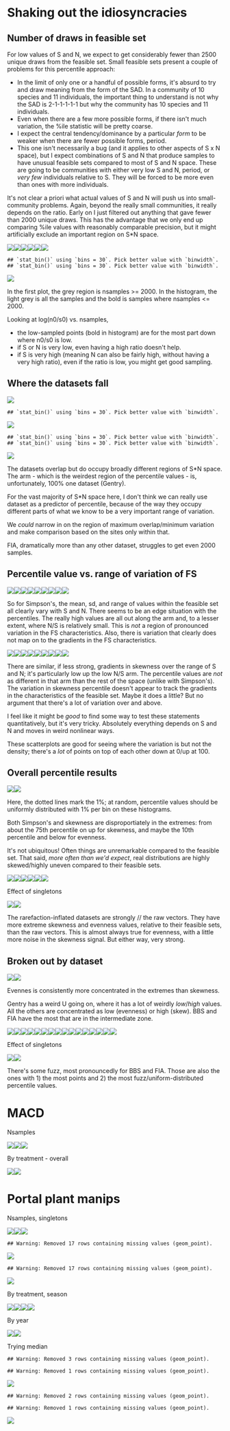Shaking out the idiosyncracies
================

Number of draws in feasible set
-------------------------------

For low values of S and N, we expect to get considerably fewer than 2500 unique draws from the feasible set. Small feasible sets present a couple of problems for this percentile approach:

-   In the limit of only one or a handful of possible forms, it's absurd to try and draw meaning from the form of the SAD. In a community of 10 species and 11 individuals, the important thing to understand is not why the SAD is 2-1-1-1-1-1 but why the community has 10 species and 11 individuals.
-   Even when there are a few more possible forms, if there isn't much variation, the %ile statistic will be pretty coarse.
-   I expect the central tendency/dominance by a particular *form* to be weaker when there are fewer possible forms, period.
-   This one isn't necessarily a bug (and it applies to other aspects of S x N space), but I expect combinations of S and N that produce samples to have unusual feasible sets compared to most of S and N space. These are going to be communities with either very low S and N, period, or *very few* individuals relative to S. They will be forced to be more even than ones with more individuals.

It's not clear a priori what actual values of S and N will push us into small-community problems. Again, beyond the really small communities, it really depends on the ratio. Early on I just filtered out anything that gave fewer than 2000 unique draws. This has the advantage that we only end up comparing %ile values with reasonably comparable precision, but it might artificially exclude an important region on S\*N space.

![](vetting_files/figure-markdown_github/draws%20v%20sn%20plots-1.png)![](vetting_files/figure-markdown_github/draws%20v%20sn%20plots-2.png)![](vetting_files/figure-markdown_github/draws%20v%20sn%20plots-3.png)![](vetting_files/figure-markdown_github/draws%20v%20sn%20plots-4.png)![](vetting_files/figure-markdown_github/draws%20v%20sn%20plots-5.png)![](vetting_files/figure-markdown_github/draws%20v%20sn%20plots-6.png)

    ## `stat_bin()` using `bins = 30`. Pick better value with `binwidth`.
    ## `stat_bin()` using `bins = 30`. Pick better value with `binwidth`.

![](vetting_files/figure-markdown_github/draws%20v%20sn%20plots-7.png)

In the first plot, the grey region is nsamples &gt;= 2000. In the histogram, the light grey is all the samples and the bold is samples where nsamples &lt;= 2000.

Looking at log(n0/s0) vs. nsamples,

-   the low-sampled points (bold in histogram) are for the most part down where n0/s0 is low.
-   if S or N is very low, even having a high ratio doesn't help.
-   if S is very high (meaning N can also be fairly high, without having a very high ratio), even if the ratio is low, you might get good sampling.

Where the datasets fall
-----------------------

![](vetting_files/figure-markdown_github/dataset%20space-1.png)

    ## `stat_bin()` using `bins = 30`. Pick better value with `binwidth`.

![](vetting_files/figure-markdown_github/dataset%20space-2.png)

    ## `stat_bin()` using `bins = 30`. Pick better value with `binwidth`.
    ## `stat_bin()` using `bins = 30`. Pick better value with `binwidth`.

![](vetting_files/figure-markdown_github/dataset%20space-3.png)

The datasets overlap but do occupy broadly different regions of S\*N space. The arm - which is the weirdest region of the percentile values - is, unfortunately, 100% one dataset (Gentry).

For the vast majority of S\*N space here, I don't think we can really use dataset as a predictor of percentile, because of the way they occupy different parts of what we know to be a very important range of variation.

We *could* narrow in on the region of maximum overlap/minimum variation and make comparison based on the sites only within that.

FIA, dramatically more than any other dataset, struggles to get even 2000 samples.

Percentile value vs. range of variation of FS
---------------------------------------------

![](vetting_files/figure-markdown_github/Simpson%20rov-1.png)![](vetting_files/figure-markdown_github/Simpson%20rov-2.png)![](vetting_files/figure-markdown_github/Simpson%20rov-3.png)![](vetting_files/figure-markdown_github/Simpson%20rov-4.png)![](vetting_files/figure-markdown_github/Simpson%20rov-5.png)![](vetting_files/figure-markdown_github/Simpson%20rov-6.png)![](vetting_files/figure-markdown_github/Simpson%20rov-7.png)![](vetting_files/figure-markdown_github/Simpson%20rov-8.png)![](vetting_files/figure-markdown_github/Simpson%20rov-9.png)

So for Simpson's, the mean, sd, and range of values within the feasible set all clearly vary with S and N. There seems to be an edge situation with the percentiles. The really high values are all out along the arm and, to a lesser extent, where N/S is relatively small. This is *not* a region of pronounced variation in the FS characteristics. Also, there is variation that clearly does not map on to the gradients in the FS characteristics.

![](vetting_files/figure-markdown_github/skew%20rov-1.png)![](vetting_files/figure-markdown_github/skew%20rov-2.png)![](vetting_files/figure-markdown_github/skew%20rov-3.png)![](vetting_files/figure-markdown_github/skew%20rov-4.png)![](vetting_files/figure-markdown_github/skew%20rov-5.png)![](vetting_files/figure-markdown_github/skew%20rov-6.png)![](vetting_files/figure-markdown_github/skew%20rov-7.png)![](vetting_files/figure-markdown_github/skew%20rov-8.png)![](vetting_files/figure-markdown_github/skew%20rov-9.png)

There are similar, if less strong, gradients in skewness over the range of S and N; it's particularly low up the low N/S arm. The percentile values are *not* as different in that arm than the rest of the space (unlike with Simpson's). The variation in skewness percentile doesn't appear to track the gradients in the characteristics of the feasible set. Maybe it does a little? But no argument that there's a lot of variation over and above.

I feel like it might be *good* to find some way to test these statements quantitatively, but it's very tricky. Absolutely everything depends on S and N and moves in weird nonlinear ways.

These scatterplots are good for seeing where the variation is but not the density; there's a *lot* of points on top of each other down at 0/up at 100.

Overall percentile results
--------------------------

![](vetting_files/figure-markdown_github/overall-1.png)![](vetting_files/figure-markdown_github/overall-2.png)

Here, the dotted lines mark the 1%; at random, percentile values should be uniformly distributed with 1% per bin on these histograms.

Both Simpson's and skewness are disproportiately in the extremes: from about the 75th percentile on up for skewness, and maybe the 10th percentile and below for evenness.

It's not ubiquitous! Often things are unremarkable compared to the feasible set. That said, *more often than we'd expect*, real distributions are highly skewed/highly uneven compared to their feasible sets.

![](vetting_files/figure-markdown_github/do%20fs%20chars%20predict%20perc-1.png)![](vetting_files/figure-markdown_github/do%20fs%20chars%20predict%20perc-2.png)![](vetting_files/figure-markdown_github/do%20fs%20chars%20predict%20perc-3.png)![](vetting_files/figure-markdown_github/do%20fs%20chars%20predict%20perc-4.png)![](vetting_files/figure-markdown_github/do%20fs%20chars%20predict%20perc-5.png)![](vetting_files/figure-markdown_github/do%20fs%20chars%20predict%20perc-6.png)

Effect of singletons

![](vetting_files/figure-markdown_github/singletons%20overall-1.png)![](vetting_files/figure-markdown_github/singletons%20overall-2.png)

The rarefaction-inflated datasets are strongly // the raw vectors. They have more extreme skewness and evenness values, relative to their feasible sets, than the raw vectors. This is almost always true for evenness, with a little more noise in the skewness signal. But either way, very strong.

Broken out by dataset
---------------------

![](vetting_files/figure-markdown_github/dataset-1.png)![](vetting_files/figure-markdown_github/dataset-2.png)

Evennes is consistently more concentrated in the extremes than skewness.

Gentry has a weird U going on, where it has a lot of weirdly *low*/*high* values. All the others are concentrated as low (evenness) or high (skew). BBS and FIA have the most that are in the intermediate zone.

![](vetting_files/figure-markdown_github/fs%20chars%20by%20dat-1.png)![](vetting_files/figure-markdown_github/fs%20chars%20by%20dat-2.png)![](vetting_files/figure-markdown_github/fs%20chars%20by%20dat-3.png)![](vetting_files/figure-markdown_github/fs%20chars%20by%20dat-4.png)![](vetting_files/figure-markdown_github/fs%20chars%20by%20dat-5.png)![](vetting_files/figure-markdown_github/fs%20chars%20by%20dat-6.png)![](vetting_files/figure-markdown_github/fs%20chars%20by%20dat-7.png)![](vetting_files/figure-markdown_github/fs%20chars%20by%20dat-8.png)![](vetting_files/figure-markdown_github/fs%20chars%20by%20dat-9.png)![](vetting_files/figure-markdown_github/fs%20chars%20by%20dat-10.png)![](vetting_files/figure-markdown_github/fs%20chars%20by%20dat-11.png)![](vetting_files/figure-markdown_github/fs%20chars%20by%20dat-12.png)![](vetting_files/figure-markdown_github/fs%20chars%20by%20dat-13.png)![](vetting_files/figure-markdown_github/fs%20chars%20by%20dat-14.png)![](vetting_files/figure-markdown_github/fs%20chars%20by%20dat-15.png)![](vetting_files/figure-markdown_github/fs%20chars%20by%20dat-16.png)

Effect of singletons

![](vetting_files/figure-markdown_github/singletons%20dataset-1.png)![](vetting_files/figure-markdown_github/singletons%20dataset-2.png)

There's some fuzz, most pronouncedly for BBS and FIA. Those are also the ones with 1) the most points and 2) the most fuzz/uniform-distributed percentile values.

MACD
====

Nsamples

![](vetting_files/figure-markdown_github/macd%20overall-1.png)![](vetting_files/figure-markdown_github/macd%20overall-2.png)![](vetting_files/figure-markdown_github/macd%20overall-3.png)

By treatment - overall

![](vetting_files/figure-markdown_github/macd%20trtmt%20overall-1.png)![](vetting_files/figure-markdown_github/macd%20trtmt%20overall-2.png)

<!-- ** I AM REALLY NOT CONFIDENT IN THE DATA HANDLING HERE, NEED TO REVISIT WHEN SHARPER ** -->
<!-- ```{r macd ctrlcomp} -->
<!-- macd_comparisons <- read.csv(here::here("working-data", "macdb_data", "orderedcomparisons.csv"), header = F, stringsAsFactors = F) -->
<!-- colnames(macd_comparisons) <- c("studyID", "control", "site") -->
<!-- macd_comparisons <- macd_comparisons %>% -->
<!--   mutate(site = as.character(site), control = as.character(control)) -->
<!-- cc_di <- all_di_macd %>% -->
<!--   filter(singletons == FALSE, treatment == "comparison") %>% -->
<!--   left_join(macd_comparisons, by = c("studyID", "site")) %>% -->
<!--   select(dat, site, skew_percentile, simpson_percentile, studyID, control) %>% -->
<!--   rename(comparison = site) %>% -->
<!--  left_join(select(all_di_macd, skew_percentile, simpson_percentile, site, singletons, nsamples), by = c("control" = "site")) %>% -->
<!--   distinct() %>% -->
<!--   rename(comp_skew = skew_percentile.x, comp_simp = simpson_percentile.x, -->
<!--          control_skew = skew_percentile.y, control_simp = simpson_percentile.y) -->
<!-- ggplot(data = cc_di, aes(x = comp_skew, y = control_skew)) + -->
<!--   geom_point(alpha = .5) + -->
<!-- #  xlim(0, 100) + -->
<!--  # ylim(0, 100) + -->
<!--   theme_bw() + -->
<!--   geom_abline(intercept = 0, slope = 1, color = "green") -->
<!-- ggplot(data = cc_di, aes(x = comp_simp, y = control_simp)) + -->
<!--   geom_point(alpha = .5) + -->
<!--  xlim(0, 100) + -->
<!--  ylim(0, 100) + -->
<!--   theme_bw() + -->
<!--   geom_abline(intercept = 0, slope = 1, color = "green") -->
<!-- ``` -->
Portal plant manips
===================

Nsamples, singletons

![](vetting_files/figure-markdown_github/pp%20overall-1.png)![](vetting_files/figure-markdown_github/pp%20overall-2.png)![](vetting_files/figure-markdown_github/pp%20overall-3.png)

    ## Warning: Removed 17 rows containing missing values (geom_point).

![](vetting_files/figure-markdown_github/pp%20overall-4.png)

    ## Warning: Removed 17 rows containing missing values (geom_point).

![](vetting_files/figure-markdown_github/pp%20overall-5.png)

By treatment, season

![](vetting_files/figure-markdown_github/portal%20trtmt-1.png)![](vetting_files/figure-markdown_github/portal%20trtmt-2.png)![](vetting_files/figure-markdown_github/portal%20trtmt-3.png)![](vetting_files/figure-markdown_github/portal%20trtmt-4.png)

By year

![](vetting_files/figure-markdown_github/plants%20year-1.png)![](vetting_files/figure-markdown_github/plants%20year-2.png)

Trying median

    ## Warning: Removed 3 rows containing missing values (geom_point).

    ## Warning: Removed 1 rows containing missing values (geom_point).

![](vetting_files/figure-markdown_github/pp%20median-1.png)

    ## Warning: Removed 2 rows containing missing values (geom_point).

    ## Warning: Removed 1 rows containing missing values (geom_point).

![](vetting_files/figure-markdown_github/pp%20median-2.png)

